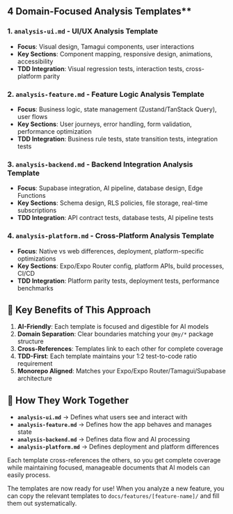 ## 4 Domain-Focused Analysis Templates**

### 1. **`analysis-ui.md`** - UI/UX Analysis Template
- **Focus**: Visual design, Tamagui components, user interactions
- **Key Sections**: Component mapping, responsive design, animations, accessibility
- **TDD Integration**: Visual regression tests, interaction tests, cross-platform parity

### 2. **`analysis-feature.md`** - Feature Logic Analysis Template  
- **Focus**: Business logic, state management (Zustand/TanStack Query), user flows
- **Key Sections**: User journeys, error handling, form validation, performance optimization
- **TDD Integration**: Business rule tests, state transition tests, integration tests

### 3. **`analysis-backend.md`** - Backend Integration Analysis Template
- **Focus**: Supabase integration, AI pipeline, database design, Edge Functions
- **Key Sections**: Schema design, RLS policies, file storage, real-time subscriptions
- **TDD Integration**: API contract tests, database tests, AI pipeline tests

### 4. **`analysis-platform.md`** - Cross-Platform Analysis Template
- **Focus**: Native vs web differences, deployment, platform-specific optimizations
- **Key Sections**: Expo/Expo Router config, platform APIs, build processes, CI/CD
- **TDD Integration**: Platform parity tests, deployment tests, performance benchmarks

## 🎯 **Key Benefits of This Approach**

1. **AI-Friendly**: Each template is focused and digestible for AI models
2. **Domain Separation**: Clear boundaries matching your `@my/*` package structure
3. **Cross-References**: Templates link to each other for complete coverage
4. **TDD-First**: Each template maintains your 1:2 test-to-code ratio requirement
5. **Monorepo Aligned**: Matches your Expo/Expo Router/Tamagui/Supabase architecture

## 🔗 **How They Work Together**

- **`analysis-ui.md`** → Defines what users see and interact with
- **`analysis-feature.md`** → Defines how the app behaves and manages state  
- **`analysis-backend.md`** → Defines data flow and AI processing
- **`analysis-platform.md`** → Defines deployment and platform differences

Each template cross-references the others, so you get complete coverage while maintaining focused, manageable documents that AI models can easily process.

The templates are now ready for use! When you analyze a new feature, you can copy the relevant templates to `docs/features/[feature-name]/` and fill them out systematically.